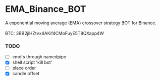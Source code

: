 # EMA_Binance_BOT
A exponential moving average (EMA) crossover strategy BOT for Binance.<br><br>
BTC: 3BB2jiHZtvx4AKif4CMoFuyE5T8QXapp4W<br>

### TODO
- [ ] cmd's through namedpipe
- [x] shell script 'kill bot'
- [ ] place order
- [x] candle offset
